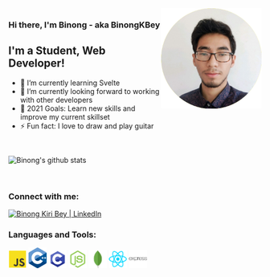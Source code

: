 <!-- ### Hi there, I'm Binong - aka BinongKBey -->

<img align="right" width="200px" src="https://raw.githubusercontent.com/BinongKBey/BinongKBey/master/img/me.png" alt="binong"/>

### Hi there, I'm Binong - aka BinongKBey

## I'm a Student, Web Developer!

- 🌱 I’m currently learning Svelte
- 👯 I’m currently looking forward to working with other developers
- 🥅 2021 Goals: Learn new skills and improve my current skillset
- ⚡ Fun fact: I love to draw and play guitar

<br />

![Binong's github stats](https://github-readme-stats.vercel.app/api?username=binongkbey)

<br />

### Connect with me:

[<img alt="Binong Kiri Bey | LinkedIn" width="36px" color="#0e76a8" src="https://cdn.jsdelivr.net/npm/simple-icons@v3/icons/linkedin.svg"/>](https://www.linkedin.com/in/binong-kiri-bey-a38723173/)
<br />

### Languages and Tools:

<img alt="javascript" float="left" width="36px" src="https://raw.githubusercontent.com/BinongKBey/BinongKBey/master/icons/javascript.png" />
<img alt="c++" float="left" width="36px" src="https://raw.githubusercontent.com/BinongKBey/BinongKBey/master/icons/cpp-icon.png" />
<img alt="c" float="left" width="36px" src="https://raw.githubusercontent.com/BinongKBey/BinongKBey/master/icons/c.png" />
<img alt="node-js" float="left" width="36px" src="https://raw.githubusercontent.com/BinongKBey/BinongKBey/master/icons/nodejs.png" />
<img alt="mongodb" width="36px" src="https://raw.githubusercontent.com/BinongKBey/BinongKBey/master/icons/mongodb.png" />
<img alt="react" float="left" width="36px" src="https://raw.githubusercontent.com/BinongKBey/BinongKBey/master/icons/react-icon.png" />
<img alt="express" float="left" width="36px" src="https://raw.githubusercontent.com/BinongKBey/BinongKBey/master/icons/expressjs.png" />

<br />
<br />
